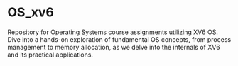 # OS_xv6
Repository for Operating Systems course assignments utilizing XV6 OS. Dive into a hands-on exploration of fundamental OS concepts, from process management to memory allocation, as we delve into the internals of XV6 and its practical applications.
